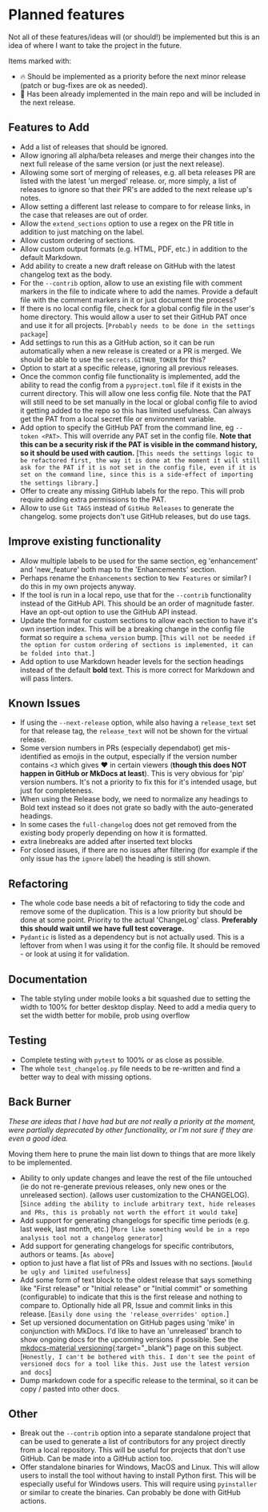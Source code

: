 # Planned features

Not all of these features/ideas will (or should!) be implemented but this is an
idea of where I want to take the project in the future.

Items marked with:

- :fire: Should be implemented as a priority before the next minor release
(patch or bug-fixes are ok as needed).
- :rocket: Has been already implemented in the main repo and will be included
in the next release.

## Features to Add

- Add a list of releases that should be ignored.
- Allow ignoring all alpha/beta releases and merge their changes into the next
  full release of the same version (or just the next release).
- Allowing some sort of merging of releases, e.g. all beta releases PR are
  listed with the latest 'un merged' release. or, more simply, a list of
  releases to ignore so that their PR's are added to the next release up's
  notes.
- Allow setting a different last release to compare to for release links, in the
  case that releases are out of order.
- Allow the `extend_sections` option to use a regex on the PR title in addition
  to just matching on the label.
- Allow custom ordering of sections.
- Allow custom output formats (e.g. HTML, PDF, etc.) in addition to the default
  Markdown.
- Add ability to create a new draft release on GitHub with the latest
  changelog text as the body.
- For the `--contrib` option, allow to use an existing file with comment markers
  in the file to indicate where to add the names. Provide a default file with
  the comment markers in it or just document the process?
- If there is no local config file, check for a global config file in the
  user's home directory. This would allow a user to set their GitHub PAT once
  and use it for all projects. \[`Probably needs to be done in the settings
  package`\]
- Add settings to run this as a GitHub action, so it can be run automatically
  when a new release is created or a PR is merged. We should be able to use the
  `secrets.GITHUB_TOKEN` for this?
- Option to start at a specific release, ignoring all previous releases.
- Once the common config file functionality is implemented, add the ability to
  read the config from a `pyproject.toml` file if it exists in the current
  directory. This will allow one less config file. Note that the PAT will still
  need to be set manually in the local or global config file to aviod it getting
  added to the repo so this has limited usefulness. Can always get the PAT from
  a local secret file or environment variable.
- Add option to specify the GitHub PAT from the command line, eg `--token
  <PAT>`. This will override any PAT set in the config file. **Note that this
  can be a security risk if the PAT is visible in the command history, so it
  should be used with caution.** \[`This needs the settings logic to be
  refactored first, the way it is done at the moment it will still ask for the
  PAT if it is not set in the config file, even if it is set on the command
  line, since this is a side-effect of importing the settings library.`\]
- Offer to create any missing GitHub labels for the repo. This will prob require
  adding extra permissions to the PAT.
- Allow to use `Git TAGS` instead of `GitHub Releases` to generate the
  changelog. some projects don't use GitHub releases, but do use tags.

## Improve existing functionality

- Allow multiple labels to be used for the same section, eg 'enhancement'
  and 'new_feature' both map to the 'Enhancements' section.
- Perhaps rename the `Enhancements` section to `New Features` or similar? I do
  this in my own projects anyway.
- If the tool is run in a local repo, use that for the `--contrib` functionality
  instead of the GitHub API. This should be an order of magnitude faster. Have
  an opt-out option to use the GitHub API instead.
- Update the format for custom sections to allow each section to have it's own
  insertion index. This will be a breaking change in the config file format so
  require a `schema_version` bump. \[`This will not be needed if the option for
  custom ordering of sections is implemented, it can be folded into that.`\]
- Add option to use Markdown header levels for the section headings instead of
  the default **bold** text. This is more correct for Markdown and will pass
  linters.

## Known Issues

- If using the `--next-release` option, while also having a `release_text` set
  for that release tag, the `release_text` will not be shown for the virtual
  release.
- Some version numbers in PRs (especially dependabot) get mis-identified as
  emojis in the output, especially if the version number contains `<3` which
  gives :heart: in certain viewers (**though this does NOT happen in GitHub or
  MkDocs at least**). This is very obvious for 'pip' version numbers. It's not a
  priority to fix this for it's intended usage, but just for completeness.
- When using the Release body, we need to normalize any headings to Bold text
  instead so it does not grate so badly with the auto-generated headings.
- In some cases the `full-changelog` does not get removed from the existing body
  properly depending on how it is formatted.
- extra linebreaks are added after inserted text blocks
- For closed issues, if there are no issues after filtering (for example if the
  only issue has the `ignore` label) the heading is still shown.

## Refactoring

- The whole code base needs a bit of refactoring to tidy the code and remove
  some of the duplication. This is a low priority but should be done at some
  point. Priority to the actual 'ChangeLog' class. **Preferably this should wait
  until we have full test coverage.**
- `Pydantic` is listed as a dependency but is not actually used. This is a
  leftover from when I was using it for the config file. It should be removed -
  or look at using it for validation.

## Documentation

- The table styling under mobile looks a bit squashed due to setting the width
  to 100% for better desktop display. Need to add a media query to set the width
  better for mobile, prob using overflow

## Testing

- Complete testing with `pytest` to 100% or as close as possible.
- The whole `test_changelog.py` file needs to be re-written and find a better
  way to deal with missing options.

## Back Burner

*These are ideas that I have had but are not really a priority at the moment,
were partially deprecated by other functionality, or I'm not sure if they are
even a good idea.*

Moving them here to prune the main list down to things that are more likely to
be implemented.

- Ability to only update changes and leave the rest of the file untouched (ie do
  not re-generate previous releases, only new ones or the unreleased section).
  (allows user customization to the CHANGELOG). \[`Since adding the ability to
  include arbitrary text, hide releases and PRs, this is probably not worth the
  effort it would take`\]
- Add support for generating changelogs for specific time periods (e.g. last
  week, last month, etc.) \[`More like something would be in a repo analysis
  tool not a changelog generator`\]
- Add support for generating changelogs for specific contributors, authors or
  teams. \[`As above`\]
- option to just have a flat list of PRs and Issues with no sections. \[`Would
  be ugly and limited usefulness`\]
- Add some form of text block to the oldest release that says something like
  "First release" or "Initial release" or "Initial commit" or something
  (configurable) to indicate that this is the first release and nothing to
  compare to. Optionally hide all PR, Issue and commit links in this release.
  \[`Easily done using the 'release_overrides' option.`\]
- Set up versioned documentation on GitHub pages using 'mike' in conjunction with
  MkDocs. I'd like to have an 'unreleased' branch to show ongoing docs for the
  upcoming versions if possible. See the
  [mkdocs-material versioning](https://squidfunk.github.io/mkdocs-material/setup/setting-up-versioning/){:target="_blank"}
  page on this subject. \[`Honestly, I can't be bothered with this. I don't see
  the point of versioned docs for a tool like this. Just use the latest version
  and docs`]
- Dump markdown code for a specific release to the terminal, so it can be copy /
  pasted into other docs.

## Other

- Break out the `--contrib` option into a separate standalone project that can
  be used to generate a list of contributors for any project directly from a
  local repository. This will be useful for projects that don't use GitHub. Can
  be made into a GitHub action too.
- Offer standalone binaries for Windows, MacOS and Linux. This will allow users
  to install the tool without having to install Python first. This will be
  especially useful for Windows users. This will require using `pyinstaller` or
  similar to create the binaries. Can probably be done with GitHub actions.
